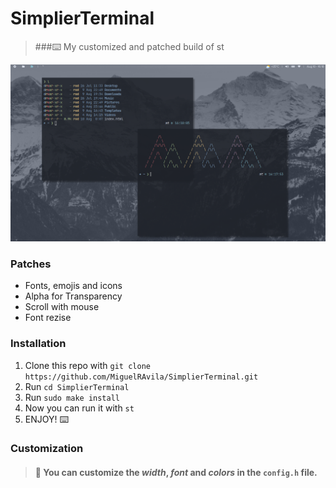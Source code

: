 # SimplierTerminal
> ###⌨️ My customized and patched build of st 

![](https://github.com/MiguelRAvila/SimplierTerminal/blob/master/rsc/ss.png)

### Patches

- Fonts, emojis and icons
- Alpha for Transparency
- Scroll with mouse
- Font rezise

### Installation

1. Clone this repo with `git clone https://github.com/MiguelRAvila/SimplierTerminal.git`
2. Run `cd SimplierTerminal`
3. Run `sudo make install`
4. Now you can run it with `st`
5. ENJOY! ⌨️

### Customization

> #### 🌟 You can customize the *width*, *font* and *colors* in the `config.h` file.
